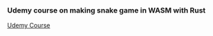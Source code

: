 ### Udemy course on making snake game in WASM with Rust

[Udemy Course](https://www.udemy.com/course/rust-webassembly-with-js-ts-the-practical-guide/)
